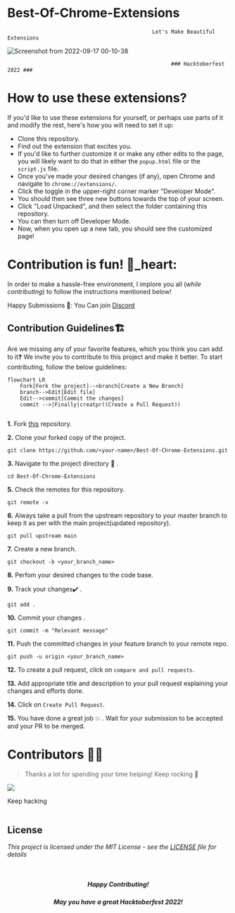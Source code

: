 # Best-Of-Chrome-Extensions

                                                  Let's Make Beautiful Extensions
![Screenshot from 2022-09-17 00-10-38](https://user-images.githubusercontent.com/93483932/190709109-53528474-5416-40ac-ae57-956f2421a5bd.png)

                                                        ### Hacktoberfest 2022 ###

# How to use these extensions?
If you'd like to use these extensions for yourself, or perhaps use parts of it and modify the rest, here's how you will need to set it up:

- Clone this repository.
- Find out the extension that excites you.
- If you'd like to further customize it or make any other edits to the page, you will likely want to do that in either the `popup.html` file or the `script.js` file.
- Once you've made your desired changes (if any), open Chrome and navigate to `chrome://extensions/`.
- Click the toggle in the upper-right corner marker "Developer Mode".
- You should then see three new buttons towards the top of your screen.
- Click "Load Unpacked", and then select the folder containing this repository.
- You can then turn off Developer Mode.
- Now, when you open up a new tab, you should see the customized page!

# Contribution is fun! 💙_heart:

In order to make a hassle-free environment, I implore you all (_while contributing_) to follow the instructions mentioned below!

Happy Submissions 🧐:
You Can join [Discord](https://discord.gg/QTPqnxVC) 

## Contribution Guidelines🏗

Are we missing any of your favorite features, which you think you can add to it❓ We invite you to contribute to this project and make it better. 
To start contributing, follow the below guidelines: 

```mermaid
flowchart LR
    Fork[Fork the project]-->branch[Create a New Branch]
    branch-->Edit[Edit file]
    Edit-->commit[Commit the changes]
    commit -->|Finally|creatpr((Create a Pull Request))
    
 ```


**1.**  Fork [this](https://github.com/Coders-Dorm/Best-Of-Chrome-Extensions) repository.

**2.**  Clone your forked copy of the project.

```
git clone https://github.com/<your-name>/Best-Of-Chrome-Extensions.git
```

**3.** Navigate to the project directory :file_folder: .

```
cd Best-Of-Chrome-Extensions
```

<!-- **4.** Add a reference(remote) to the original repository.

```
git remote add upstream https://github.com/Coders-Dorm/Best-Of-Chrome-Extensions
``` -->

**5.** Check the remotes for this repository.

```
git remote -v
```

**6.** Always take a pull from the upstream repository to your master branch to keep it as per with the main project(updated repository).

```
git pull upstream main
```

**7.** Create a new branch.

```
git checkout -b <your_branch_name>
```

**8.** Perfom your desired changes to the code base.

**9.** Track your changes:heavy_check_mark: .

```
git add . 
```

**10.** Commit your changes .

```
git commit -m "Relevant message"
```

**11.** Push the committed changes in your feature branch to your remote repo.

```
git push -u origin <your_branch_name>
```

**12.** To create a pull request, click on `compare and pull requests`.

**13.** Add appropriate title and description to your pull request explaining your changes and efforts done.

**14.** Click on `Create Pull Request`.


**15.** You have done a great job :boom: . Wait for your submission to be accepted and your PR to be merged.

# Contributors 💪😎
>Thanks a lot for spending your time helping! Keep rocking 🍻
<!-- readme: contributors -start -->
<table>
<a href="https://github.com/Coders-Dorm/Best-Of-Chrome-Extensions/graphs/contributors">
  <img src="https://contrib.rocks/image?repo=Coders-Dorm/Best-Of-Chrome-Extensions" />
</a>

Keep hacking
</table>

## License

*This project is licensed under the MIT License - see the [LICENSE](https://github.com/Coders-Dorm/Best-Of-Chrome-Extensions/blob/main/LICENSE) file for details*

<br>
<h5 align="center">Happy Contributing!</h5>
<h5 align="center">May you have a great Hacktoberfest 2022!</h5>

